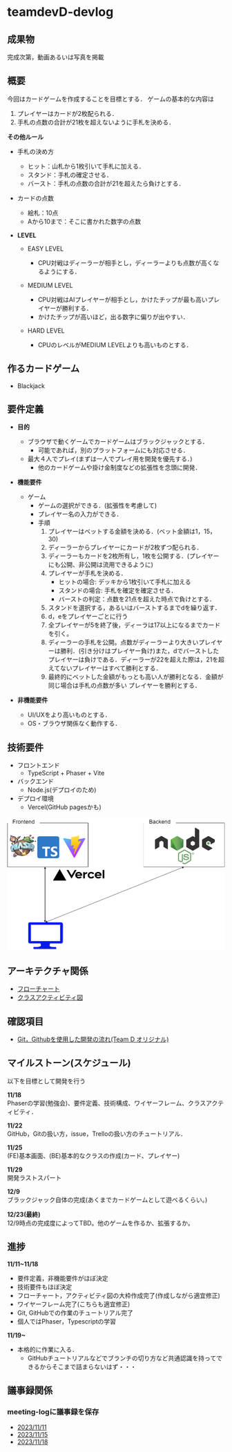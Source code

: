 # teamdevD-devlog

## 成果物

完成次第，動画あるいは写真を掲載

## 概要
今回はカードゲームを作成することを目標とする．
ゲームの基本的な内容は
1. プレイヤーはカードが2枚配られる．
2. 手札の点数の合計が21枚を超えないように手札を決める．

**その他ルール**
- 手札の決め方
    - ヒット：山札から1枚引いて手札に加える．
    - スタンド：手札の確定させる．
    - バースト：手札の点数の合計が21を超えたら負けとする．
- カードの点数
    - 絵札：10点
    - Aから10まで：そこに書かれた数字の点数

- **LEVEL**
    - EASY LEVEL
        - CPU対戦はディーラーが相手とし，ディーラーよりも点数が高くなるようにする．

    - MEDIUM LEVEL
        - CPU対戦はAIプレイヤーが相手とし，かけたチップが最も高いプレイヤーが勝利する．
        - かけたチップが高いほど，出る数字に偏りが出やすい．

    -  HARD LEVEL
        - CPUのレベルがMEDIUM LEVELよりも高いものとする．


## 作るカードゲーム

- Blackjack

## 要件定義

- **目的**
    - ブラウザで動くゲームでカードゲームはブラックジャックとする．
        - 可能であれば，別のプラットフォームにも対応させる．
    - 最大４人でプレイ(まずは一人でプレイ用を開発を優先する．)
        - 他のカードゲームや掛け金制度などの拡張性を念頭に開発．

- **機能要件**
    - ゲーム
        - ゲームの選択ができる．(拡張性を考慮して)
        - プレイヤー名の入力ができる．
        - 手順
            1. プレイヤーはベットする金額を決める．(ベット金額は1，15，30)
            2. ディーラーからプレイヤーにカードが2枚ずつ配られる．
            3. ディーラーもカードを2枚所有し，1枚を公開する．(プレイヤーにも公開、非公開は流用できるように)
            4. プレイヤーが手札を決める．
                - ヒットの場合: デッキから1枚引いて手札に加える
                - スタンドの場合: 手札を確定を確定させる．
                - バーストの判定：点数を21点を超えた時点で負けとする．
            5. スタンドを選択する，あるいはバーストするまでdを繰り返す．
            6. d，eをプレイヤーごとに行う
            7. 全プレイヤーが5を終了後，ディーラは17以上になるまでカードを引く。
            8. ディーラーの手札を公開。点数がディーラーより大きいプレイヤーは勝利．(引き分けはプレイヤー負け)また，dでバーストしたプレイヤーは負けである．ディーラーが22を超えた際は，21を超えてないプレイヤーはすべて勝利とする．
            9. 最終的にベットした金額がもっとも高い人が勝利となる．金額が同じ場合は手札の点数が多い
            プレイヤーを勝利とする．

- **非機能要件**
    - UI/UXをより高いものとする．
    - OS・ブラウザ関係なく動作する．


## 技術要件
- フロントエンド
    - TypeScript + Phaser + Vite
- バックエンド
    - Node.js(デプロイのため)
- デプロイ環境
    - Vercel(GitHub pagesかも)

<img src="./img/tech.png">


## アーキテクチャ関係
- <a href="https://github.com/teamdevD/teamdevD-devlog/blob/main/checklist/flowchart.md">フローチャート</a>
- <a href="https://github.com/teamdevD/teamdevD-devlog/blob/main/checklist/class-activity.md">クラスアクティビティ図</a>

## 確認項目

- <a href="https://github.com/teamdevD/teamdevD-devlog/blob/main/checklist/github-tutorial.md">Git，Githubを使用した開発の流れ(Team D オリジナル)</a>

## マイルストーン(スケジュール)
以下を目標として開発を行う

**11/18**  
Phaserの学習(勉強会)、要件定義、技術構成、ワイヤーフレーム、クラスアクティビティ．

**11/22**  
GitHub，Gitの扱い方，issue，Trelloの扱い方のチュートリアル．

**11/25**   
(FE)基本画面、(BE)基本的なクラスの作成(カード、プレイヤー)

**11/29**  
開発ラストスパート

**12/9**      
ブラックジャック自体の完成(あくまでカードゲームとして遊べるくらい。)

**12/23(最終)**  
12/9時点の完成度によってTBD。他のゲームを作るか、拡張するか。


## 進捗

**11/11~11/18**  
- 要件定義，非機能要件がほぼ決定
- 技術要件もほぼ決定
- フローチャート，アクティビティ図の大枠作成完了(作成しながら適宜修正)
- ワイヤーフレーム完了(こちらも適宜修正)
- Git, GitHubでの作業のチュートリアル完了
- 個人ではPhaser，Typescriptの学習

**11/19~**
- 本格的に作業に入る．
    - GitHubチュートリアルなどでブランチの切り方など共通認識を持ってできるからそこまで詰まらないはず・・・


## 議事録関係
### meeting-logに議事録を保存

- <a href="https://github.com/teamdevD/teamdevD-devlog/blob/main/meeting-log/231111-log.md">2023/11/11</a>
- <a href="https://github.com/teamdevD/teamdevD-devlog/blob/main/meeting-log/231115-log.md">2023/11/15</a>
- <a href="https://github.com/teamdevD/teamdevD-devlog/blob/main/meeting-log/231118-log.md">2023/11/18</a>


